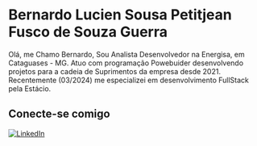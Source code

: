 # Bernardo Lucien Sousa Petitjean Fusco de Souza Guerra

Olá, me Chamo Bernardo, Sou Analista Desenvolvedor na Energisa, em Cataguases - MG. Atuo com programação Powebuider desenvolvendo projetos para a cadeia de Suprimentos da empresa desde 2021. Recentemente (03/2024) me especializei em desenvolvimento FullStack pela Estácio.

## Conecte-se comigo

[![LinkedIn](https://img.shields.io/badge/linkedin-%230077B5.svg?style=for-the-badge&logo=linkedin&logoColor=white)](https://www.linkedin.com/in/bernardofusco/)
